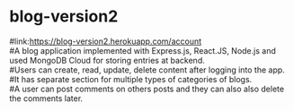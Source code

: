 # blog-version2     
#link:https://blog-version2.herokuapp.com/account     
#A blog application implemented with Express.js, React.JS, Node.js and used MongoDB Cloud for storing entries at backend.      
#Users can create, read, update, delete content after logging into the app.   
#It has separate section for multiple types of categories of blogs.   
#A user can post comments on others posts and they can also also delete the comments later.   
